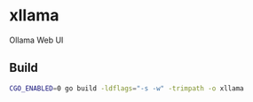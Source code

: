 # xllama

Ollama Web UI


## Build

```sh
CGO_ENABLED=0 go build -ldflags="-s -w" -trimpath -o xllama
```
